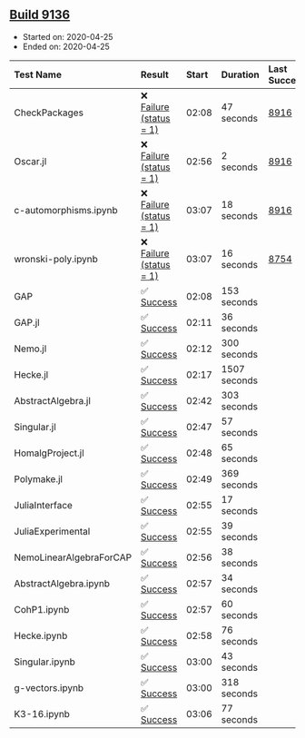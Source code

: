 ## [Build 9136](https://oscarci.mathematik.uni-kl.de/job/oscar/9136/)

* Started on: 2020-04-25
* Ended on: 2020-04-25

| Test Name    | Result | Start | Duration | Last Success | First Failure |
|:-------------|:-------|:------|:---------|:-------------|:--------------|
| CheckPackages | ❌ [Failure (status = 1)](https://oscarci.mathematik.uni-kl.de/job/oscar/9136/artifact/logs/build-9136/CheckPackages.log) | 02:08 | 47 seconds | [8916](https://oscarci.mathematik.uni-kl.de/job/oscar/8916/) | [8920](https://oscarci.mathematik.uni-kl.de/job/oscar/8920/) |
| Oscar.jl | ❌ [Failure (status = 1)](https://oscarci.mathematik.uni-kl.de/job/oscar/9136/artifact/logs/build-9136/Oscar.jl.log) | 02:56 | 2 seconds | [8916](https://oscarci.mathematik.uni-kl.de/job/oscar/8916/) | [8920](https://oscarci.mathematik.uni-kl.de/job/oscar/8920/) |
| c-automorphisms.ipynb | ❌ [Failure (status = 1)](https://oscarci.mathematik.uni-kl.de/job/oscar/9136/artifact/logs/build-9136/c-automorphisms.ipynb.log) | 03:07 | 18 seconds | [8916](https://oscarci.mathematik.uni-kl.de/job/oscar/8916/) | [8920](https://oscarci.mathematik.uni-kl.de/job/oscar/8920/) |
| wronski-poly.ipynb | ❌ [Failure (status = 1)](https://oscarci.mathematik.uni-kl.de/job/oscar/9136/artifact/logs/build-9136/wronski-poly.ipynb.log) | 03:07 | 16 seconds | [8754](https://oscarci.mathematik.uni-kl.de/job/oscar/8754/) | [8755](https://oscarci.mathematik.uni-kl.de/job/oscar/8755/) |
| GAP | ✅ [Success](https://oscarci.mathematik.uni-kl.de/job/oscar/9136/artifact/logs/build-9136/GAP.log) | 02:08 | 153 seconds |  |  |
| GAP.jl | ✅ [Success](https://oscarci.mathematik.uni-kl.de/job/oscar/9136/artifact/logs/build-9136/GAP.jl.log) | 02:11 | 36 seconds |  |  |
| Nemo.jl | ✅ [Success](https://oscarci.mathematik.uni-kl.de/job/oscar/9136/artifact/logs/build-9136/Nemo.jl.log) | 02:12 | 300 seconds |  |  |
| Hecke.jl | ✅ [Success](https://oscarci.mathematik.uni-kl.de/job/oscar/9136/artifact/logs/build-9136/Hecke.jl.log) | 02:17 | 1507 seconds |  |  |
| AbstractAlgebra.jl | ✅ [Success](https://oscarci.mathematik.uni-kl.de/job/oscar/9136/artifact/logs/build-9136/AbstractAlgebra.jl.log) | 02:42 | 303 seconds |  |  |
| Singular.jl | ✅ [Success](https://oscarci.mathematik.uni-kl.de/job/oscar/9136/artifact/logs/build-9136/Singular.jl.log) | 02:47 | 57 seconds |  |  |
| HomalgProject.jl | ✅ [Success](https://oscarci.mathematik.uni-kl.de/job/oscar/9136/artifact/logs/build-9136/HomalgProject.jl.log) | 02:48 | 65 seconds |  |  |
| Polymake.jl | ✅ [Success](https://oscarci.mathematik.uni-kl.de/job/oscar/9136/artifact/logs/build-9136/Polymake.jl.log) | 02:49 | 369 seconds |  |  |
| JuliaInterface | ✅ [Success](https://oscarci.mathematik.uni-kl.de/job/oscar/9136/artifact/logs/build-9136/JuliaInterface.log) | 02:55 | 17 seconds |  |  |
| JuliaExperimental | ✅ [Success](https://oscarci.mathematik.uni-kl.de/job/oscar/9136/artifact/logs/build-9136/JuliaExperimental.log) | 02:55 | 39 seconds |  |  |
| NemoLinearAlgebraForCAP | ✅ [Success](https://oscarci.mathematik.uni-kl.de/job/oscar/9136/artifact/logs/build-9136/NemoLinearAlgebraForCAP.log) | 02:56 | 38 seconds |  |  |
| AbstractAlgebra.ipynb | ✅ [Success](https://oscarci.mathematik.uni-kl.de/job/oscar/9136/artifact/logs/build-9136/AbstractAlgebra.ipynb.log) | 02:57 | 34 seconds |  |  |
| CohP1.ipynb | ✅ [Success](https://oscarci.mathematik.uni-kl.de/job/oscar/9136/artifact/logs/build-9136/CohP1.ipynb.log) | 02:57 | 60 seconds |  |  |
| Hecke.ipynb | ✅ [Success](https://oscarci.mathematik.uni-kl.de/job/oscar/9136/artifact/logs/build-9136/Hecke.ipynb.log) | 02:58 | 76 seconds |  |  |
| Singular.ipynb | ✅ [Success](https://oscarci.mathematik.uni-kl.de/job/oscar/9136/artifact/logs/build-9136/Singular.ipynb.log) | 03:00 | 43 seconds |  |  |
| g-vectors.ipynb | ✅ [Success](https://oscarci.mathematik.uni-kl.de/job/oscar/9136/artifact/logs/build-9136/g-vectors.ipynb.log) | 03:00 | 318 seconds |  |  |
| K3-16.ipynb | ✅ [Success](https://oscarci.mathematik.uni-kl.de/job/oscar/9136/artifact/logs/build-9136/K3-16.ipynb.log) | 03:06 | 77 seconds |  |  |
